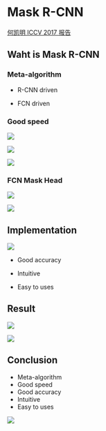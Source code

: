 # Mask R-CNN



[何凯明 ICCV 2017 报告](https://www.youtube.com/watch?v=g7z4mkfRjI4)



## Waht is Mask R-CNN






### Meta-algorithm



- R-CNN driven

- FCN driven





### Good speed

![](https://moonstarimg.oss-cn-hangzhou.aliyuncs.com/picgo_img/20211008085550.png)









![](https://moonstarimg.oss-cn-hangzhou.aliyuncs.com/picgo_img/20211008085636.png)





![](https://moonstarimg.oss-cn-hangzhou.aliyuncs.com/picgo_img/20211008085708.png)



### FCN Mask Head



![](https://moonstarimg.oss-cn-hangzhou.aliyuncs.com/picgo_img/20211008085736.png)



![](https://moonstarimg.oss-cn-hangzhou.aliyuncs.com/picgo_img/20211008085759.png)



## Implementation



![](https://moonstarimg.oss-cn-hangzhou.aliyuncs.com/picgo_img/20211008085834.png)







- Good accuracy

- Intuitive
- Easy to uses





## Result



![](https://moonstarimg.oss-cn-hangzhou.aliyuncs.com/picgo_img/20211008084046.png)





![](https://moonstarimg.oss-cn-hangzhou.aliyuncs.com/picgo_img/20211008084232.png)



## Conclusion

- Meta-algorithm
- Good speed
- Good accuracy
- Intuitive
- Easy to uses



![](https://moonstarimg.oss-cn-hangzhou.aliyuncs.com/picgo_img/20211008084424.png)